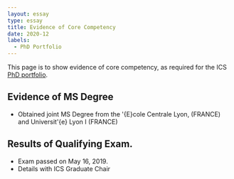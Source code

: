 ```yaml
---
layout: essay
type: essay
title: Evidence of Core Competency
date: 2020-12
labels:
  - PhD Portfolio
---
```


This page is to show evidence of core competency, as required for the ICS [PhD portfolio](http://www.ics.hawaii.edu/academics/graduate-degree-programs/ph-d-in-ics/#phd-portfolio).

## Evidence of MS Degree
* Obtained joint MS Degree from the \'{E}cole Centrale Lyon, (FRANCE) and Universit\'{e}
  Lyon I (FRANCE)

## Results of Qualifying Exam.
* Exam passed on May 16, 2019.
* Details with ICS Graduate Chair
